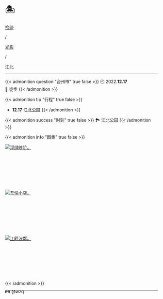 # 🏝️


<div class="nav-tab">
  <a href="../../../cages"><p class="not">拾迹</p></a><p class="not">/</p>
  <a href="../../moment"><p class="not">光影</p></a>
  <p class="now">/</p><p class="now">江北</p>
</div>

---

{{< admonition question "台州市" true false >}}
🕙 2022.**12.17**<br>
📝 徒步
{{< /admonition >}}

{{< admonition tip "行程" true false >}}
- **12.17** 江北公园
{{< /admonition >}}

{{< admonition success "时刻" true false >}}
🏞️ 江北公园
{{< /admonition >}}

{{< admonition info "图集" true false >}}
<div class="group-picture">
  <div class="group-picture-cover">
    <a class="lightgallery" href="https://pic.imgdb.cn/item/654e2f64c458853aef90316d.webp" title="浮绿映阶。" data-thumbnail="https://pic.imgdb.cn/item/654e2f64c458853aef90316d.webp">
    <img loading="lazy" src="https://pic.imgdb.cn/item/654e2f64c458853aef90316d.webp" sizes="auto" alt="浮绿映阶。"></a>
  </div>
  <div class="group-picture-cover">
    <a class="lightgallery" href="https://pic.imgdb.cn/item/654e2f70c458853aef906904.webp" title="吾悦小店。" data-thumbnail="https://pic.imgdb.cn/item/654e2f70c458853aef906904.webp">
    <img loading="lazy" src="https://pic.imgdb.cn/item/654e2f70c458853aef906904.webp" sizes="auto" alt="吾悦小店。"></a>
  </div>
</div>
<div class="group-picture">
  <div class="group1-picture-cover">
    <a class="lightgallery" href="https://pic.imgdb.cn/item/654e2f6dc458853aef90580c.webp" title="江畔波粼。" data-thumbnail="https://pic.imgdb.cn/item/654e2f6dc458853aef90580c.webp">
    <img loading="lazy" src="https://pic.imgdb.cn/item/654e2f6dc458853aef90580c.webp" sizes="auto" alt="江畔波粼。"></a>
  </div>
</div>
{{< /admonition >}}

---

<p class="img-desc" style="text-align: left; margin-top: -20px;">👪 @wzq</p>
